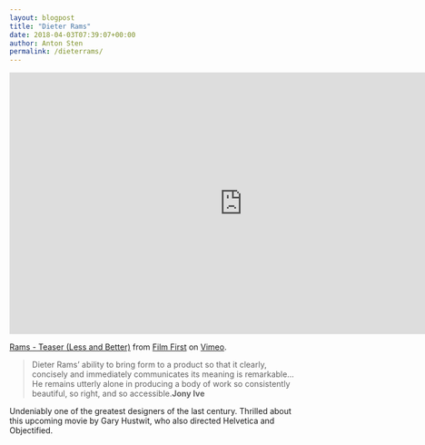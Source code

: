 ```yaml
---
layout: blogpost
title: "Dieter Rams"
date: 2018-04-03T07:39:07+00:00
author: Anton Sten
permalink: /dieterrams/
---
```


<iframe src="https://player.vimeo.com/video/250511026?byline=0&portrait=0" width="820" height="461" frameborder="0" webkitallowfullscreen mozallowfullscreen allowfullscreen></iframe>
<p><a href="https://vimeo.com/250511026">Rams - Teaser (Less and Better)</a> from <a href="https://vimeo.com/user7112450">Film First</a> on <a href="https://vimeo.com">Vimeo</a>.</p>

>Dieter Rams’ ability to bring form to a product so that it clearly, concisely and immediately communicates its meaning is remarkable… He remains utterly alone in producing a body of work so consistently beautiful, so right, and so accessible.**Jony Ive**

Undeniably one of the greatest designers of the last century. Thrilled about this upcoming movie by Gary Hustwit, who also directed Helvetica and Objectified.
